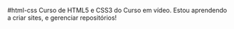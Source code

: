 #html-css
    Curso de HTML5 e CSS3 do Curso em vídeo.
    Estou aprendendo a criar sites, e gerenciar repositórios!